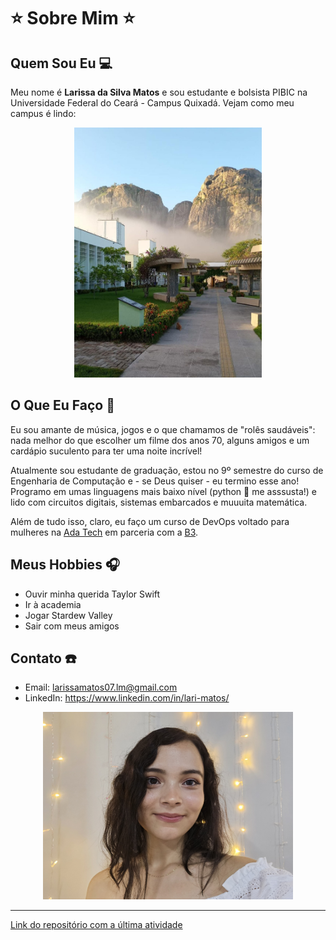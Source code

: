 # ⭐ Sobre Mim ⭐

## Quem Sou Eu 💻
Meu nome é __Larissa da Silva Matos__ e sou estudante e bolsista PIBIC na Universidade Federal do Ceará - Campus Quixadá. Vejam como meu campus é lindo:

<div align="center">
<img src="campus.png" alt="Image description" width="300" height="400   ">
</div>

## O Que Eu Faço 🤍
Eu sou amante de música, jogos e o que chamamos de "rolês saudáveis": nada melhor do que escolher um filme dos anos 70, alguns amigos e um cardápio suculento para ter uma noite incrível!

Atualmente sou estudante de graduação, estou no 9º semestre do curso de Engenharia de Computação e - se Deus quiser - eu termino esse ano! Programo em umas linguagens mais baixo nível (python 🐍 me asssusta!) e lido com circuitos digitais, sistemas embarcados e muuuita matemática.

Além de tudo isso, claro, eu faço um curso de DevOps voltado para mulheres na [Ada Tech](https://ada.tech/) em parceria com a [B3](https://www.b3.com.br/pt_br/para-voce).

## Meus Hobbies 🎧
- Ouvir minha querida Taylor Swift
- Ir à academia
- Jogar Stardew Valley
- Sair com meus amigos

## Contato ☎️
- Email: larissamatos07.lm@gmail.com
- LinkedIn: https://www.linkedin.com/in/lari-matos/

<div align="center">
<img src="me.jpg" alt="Image description" width="400" height="300   ">
</div>

---

[Link do repositório com a última atividade](https://github.com/Lrs-mtos/Larissa-classe1127)

